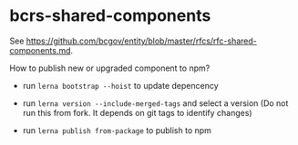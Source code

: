 # bcrs-shared-components

See https://github.com/bcgov/entity/blob/master/rfcs/rfc-shared-components.md.

How to publish new or upgraded component to npm?

- run `lerna bootstrap --hoist` to update depencency

- run `lerna version --include-merged-tags` and select a version (Do not run this from fork. It depends on git tags to identify changes)

- run `lerna publish from-package` to publish to npm
